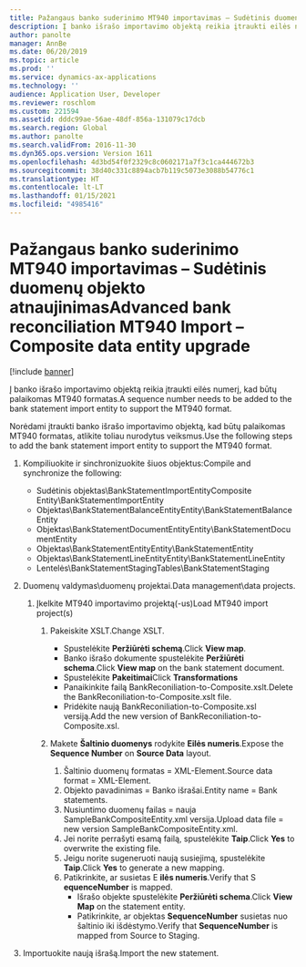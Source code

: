 ```yaml
---
title: Pažangaus banko suderinimo MT940 importavimas – Sudėtinis duomenų objekto atnaujinimas
description: Į banko išrašo importavimo objektą reikia įtraukti eilės numerį, kad būtų palaikomas MT940 formatas.
author: panolte
manager: AnnBe
ms.date: 06/20/2019
ms.topic: article
ms.prod: ''
ms.service: dynamics-ax-applications
ms.technology: ''
audience: Application User, Developer
ms.reviewer: roschlom
ms.custom: 221594
ms.assetid: dddc99ae-56ae-48df-856a-131079c17dcb
ms.search.region: Global
ms.author: panolte
ms.search.validFrom: 2016-11-30
ms.dyn365.ops.version: Version 1611
ms.openlocfilehash: 4d3bd54f0f2329c8c0602171a7f3c1ca444672b3
ms.sourcegitcommit: 38d40c331c8894acb7b119c5073e3088b54776c1
ms.translationtype: HT
ms.contentlocale: lt-LT
ms.lasthandoff: 01/15/2021
ms.locfileid: "4985416"
---
```

# <a name="advanced-bank-reconciliation-mt940-import--composite-data-entity-upgrade"></a><span data-ttu-id="b7002-103">Pažangaus banko suderinimo MT940 importavimas – Sudėtinis duomenų objekto atnaujinimas</span><span class="sxs-lookup"><span data-stu-id="b7002-103">Advanced bank reconciliation MT940 Import – Composite data entity upgrade</span></span>

[!include [banner](../includes/banner.md)]

<span data-ttu-id="b7002-104">Į banko išrašo importavimo objektą reikia įtraukti eilės numerį, kad būtų palaikomas MT940 formatas.</span><span class="sxs-lookup"><span data-stu-id="b7002-104">A sequence number needs to be added to the bank statement import entity to support the MT940 format.</span></span> 

<span data-ttu-id="b7002-105">Norėdami įtraukti banko išrašo importavimo objektą, kad būtų palaikomas MT940 formatas, atlikite toliau nurodytus veiksmus.</span><span class="sxs-lookup"><span data-stu-id="b7002-105">Use the following steps to add the bank statement import entity to support the MT940 format.</span></span>

1.  <span data-ttu-id="b7002-106">Kompiliuokite ir sinchronizuokite šiuos objektus:</span><span class="sxs-lookup"><span data-stu-id="b7002-106">Compile and synchronize the following:</span></span>
    -   <span data-ttu-id="b7002-107">Sudėtinis objektas\\BankStatementImportEntity</span><span class="sxs-lookup"><span data-stu-id="b7002-107">Composite Entity\\BankStatementImportEntity</span></span>
    -   <span data-ttu-id="b7002-108">Objektas\\BankStatementBalanceEntity</span><span class="sxs-lookup"><span data-stu-id="b7002-108">Entity\\BankStatementBalanceEntity</span></span>
    -   <span data-ttu-id="b7002-109">Objektas\\BankStatementDocumentEntity</span><span class="sxs-lookup"><span data-stu-id="b7002-109">Entity\\BankStatementDocumentEntity</span></span>
    -   <span data-ttu-id="b7002-110">Objektas\\BankStatementEntity</span><span class="sxs-lookup"><span data-stu-id="b7002-110">Entity\\BankStatementEntity</span></span>
    -   <span data-ttu-id="b7002-111">Objektas\\BankStatementLineEntity</span><span class="sxs-lookup"><span data-stu-id="b7002-111">Entity\\BankStatementLineEntity</span></span>
    -   <span data-ttu-id="b7002-112">Lentelės\\BankStatementStaging</span><span class="sxs-lookup"><span data-stu-id="b7002-112">Tables\\BankStatementStaging</span></span>

2.  <span data-ttu-id="b7002-113">Duomenų valdymas\\duomenų projektai.</span><span class="sxs-lookup"><span data-stu-id="b7002-113">Data management\\data projects.</span></span>
    1.  <span data-ttu-id="b7002-114">Įkelkite MT940 importavimo projektą(-us)</span><span class="sxs-lookup"><span data-stu-id="b7002-114">Load MT940 import project(s)</span></span>
        1.  <span data-ttu-id="b7002-115">Pakeiskite XSLT.</span><span class="sxs-lookup"><span data-stu-id="b7002-115">Change XSLT.</span></span>
            -   <span data-ttu-id="b7002-116">Spustelėkite **Peržiūrėti schemą**.</span><span class="sxs-lookup"><span data-stu-id="b7002-116">Click **View map**.</span></span>
            -   <span data-ttu-id="b7002-117">Banko išrašo dokumente spustelėkite **Peržiūrėti schema**.</span><span class="sxs-lookup"><span data-stu-id="b7002-117">Click **View map** on the bank statement document.</span></span>
            -   <span data-ttu-id="b7002-118">Spustelėkite **Pakeitimai**</span><span class="sxs-lookup"><span data-stu-id="b7002-118">Click **Transformations**</span></span>
            -   <span data-ttu-id="b7002-119">Panaikinkite failą BankReconiliation-to-Composite.xslt.</span><span class="sxs-lookup"><span data-stu-id="b7002-119">Delete the BankReconiliation-to-Composite.xslt file.</span></span>
            -   <span data-ttu-id="b7002-120">Pridėkite naują BankReconiliation-to-Composite.xsl versiją.</span><span class="sxs-lookup"><span data-stu-id="b7002-120">Add the new version of BankReconiliation-to-Composite.xsl.</span></span>

        2.  <span data-ttu-id="b7002-121">Makete **Šaltinio duomenys** rodykite **Eilės numeris**.</span><span class="sxs-lookup"><span data-stu-id="b7002-121">Expose the **Sequence Number** on **Source Data** layout.</span></span>
            1.  <span data-ttu-id="b7002-122">Šaltinio duomenų formatas = XML-Element.</span><span class="sxs-lookup"><span data-stu-id="b7002-122">Source data format = XML-Element.</span></span>
            2.  <span data-ttu-id="b7002-123">Objekto pavadinimas = Banko išrašai.</span><span class="sxs-lookup"><span data-stu-id="b7002-123">Entity name = Bank statements.</span></span>
            3.  <span data-ttu-id="b7002-124">Nusiuntimo duomenų failas = nauja SampleBankCompositeEntity.xml versija.</span><span class="sxs-lookup"><span data-stu-id="b7002-124">Upload data file = new version SampleBankCompositeEntity.xml.</span></span>
            4.  <span data-ttu-id="b7002-125">Jei norite perrašyti esamą failą, spustelėkite **Taip**.</span><span class="sxs-lookup"><span data-stu-id="b7002-125">Click **Yes** to overwrite the existing file.</span></span>
            5.  <span data-ttu-id="b7002-126">Jeigu norite sugeneruoti naują susiejimą, spustelėkite **Taip**.</span><span class="sxs-lookup"><span data-stu-id="b7002-126">Click **Yes** to generate a new mapping.</span></span>
            6.  <span data-ttu-id="b7002-127">Patikrinkite, ar susietas E **ilės numeris**.</span><span class="sxs-lookup"><span data-stu-id="b7002-127">Verify that S **equenceNumber** is mapped.</span></span>
                -   <span data-ttu-id="b7002-128">Išrašo objekte spustelėkite **Peržiūrėti schema**.</span><span class="sxs-lookup"><span data-stu-id="b7002-128">Click **View Map** on the statement entity.</span></span>
                -   <span data-ttu-id="b7002-129">Patikrinkite, ar objektas **SequenceNumber** susietas nuo šaltinio iki išdėstymo.</span><span class="sxs-lookup"><span data-stu-id="b7002-129">Verify that **SequenceNumber** is mapped from Source to Staging.</span></span>

3.  <span data-ttu-id="b7002-130">Importuokite naują išrašą.</span><span class="sxs-lookup"><span data-stu-id="b7002-130">Import the new statement.</span></span>




